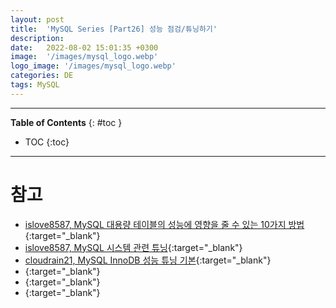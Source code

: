 ```yaml
---
layout: post
title:  'MySQL Series [Part26] 성능 점검/튜닝하기'
description: 
date:   2022-08-02 15:01:35 +0300
image:  '/images/mysql_logo.webp'
logo_image: '/images/mysql_logo.webp'
categories: DE
tags: MySQL
---
```


---
**Table of Contents**
{: #toc }
*  TOC
{:toc}

---

# 참고

- [islove8587, MySQL 대용량 테이블의 성능에 영향을 줄 수 있는 10가지 방법](https://m.blog.naver.com/islove8587/221976843118){:target="_blank"}
- [islove8587, MySQL 시스템 관련 튜닝](https://m.blog.naver.com/islove8587/221977641268){:target="_blank"}
- [cloudrain21, MySQL InnoDB 성능 튜닝 기본](http://cloudrain21.com/mysql-innodb-basic-performance-tunning){:target="_blank"}
- [](){:target="_blank"}
- [](){:target="_blank"}
- [](){:target="_blank"}
